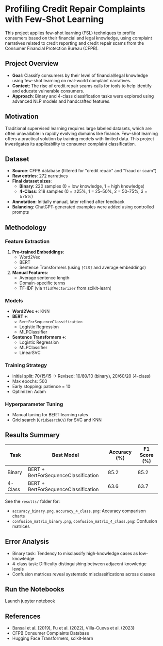 # Profiling Credit Repair Complaints with Few-Shot Learning

This project applies few-shot learning (FSL) techniques to profile consumers based on their financial and legal knowledge, using complaint narratives related to credit reporting and credit repair scams from the Consumer Financial Protection Bureau (CFPB).

## Project Overview

- **Goal**: Classify consumers by their level of financial/legal knowledge using few-shot learning on real-world complaint narratives.
- **Context**: The rise of credit repair scams calls for tools to help identify and educate vulnerable consumers.
- **Approach**: Binary and 4-class classification tasks were explored using advanced NLP models and handcrafted features.

## Motivation

Traditional supervised learning requires large labeled datasets, which are often unavailable in rapidly evolving domains like finance. Few-shot learning offers a practical solution by training models with limited data. This project investigates its applicability to consumer complaint classification.

## Dataset

- **Source**: CFPB database (filtered for "credit repair" and "fraud or scam")
- **Raw entries**: 272 narratives
- **Final dataset sizes**:
  - **Binary**: 220 samples (0 = low knowledge, 1 = high knowledge)
  - **4-Class**: 218 samples (0 = ≤25%, 1 = 25–50%, 2 = 50–75%, 3 = ≥75%)
- **Annotation**: Initially manual, later refined after feedback
- **Balancing**: ChatGPT-generated examples were added using controlled prompts

## Methodology

### Feature Extraction

1. **Pre-trained Embeddings**:
   - Word2Vec
   - BERT
   - Sentence Transformers (using `[CLS]` and average embeddings)
2. **Manual Features**:
   - Average sentence length
   - Domain-specific terms
   - TF-IDF (via `TfidfVectorizer` from scikit-learn)

### Models

- **Word2Vec +**: KNN
- **BERT +**:
  - `BertForSequenceClassification`
  - Logistic Regression
  - MLPClassifier
- **Sentence Transformers +**:
  - Logistic Regression
  - MLPClassifier
  - LinearSVC

### Training Strategy

- Initial split: 70/15/15 → Revised: 10/80/10 (binary), 20/60/20 (4-class)
- Max epochs: 500
- Early stopping: patience = 10
- Optimizer: Adam

### Hyperparameter Tuning

- Manual tuning for BERT learning rates
- Grid search (`GridSearchCV`) for SVC and KNN

## Results Summary

| Task        | Best Model                          | Accuracy (%) | F1 Score (%) |
|-------------|-------------------------------------|--------------|--------------|
| Binary      | BERT + BertForSequenceClassification | 85.2         | 85.2         |
| 4-Class     | BERT + BertForSequenceClassification | 63.6         | 63.7         |

See the `results/` folder for:

- `accuracy_binary.png`, `accuracy_4_class.png`: Accuracy comparison charts
- `confusion_matrix_binary.png`, `confusion_matrix_4_class.png`: Confusion matrices

## Error Analysis

- Binary task: Tendency to misclassify high-knowledge cases as low-knowledge
- 4-class task: Difficulty distinguishing between adjacent knowledge levels
- Confusion matrices reveal systematic misclassifications across classes

## Run the Notebooks

Launch jupyter notebook

## References

- Bansal et al. (2019), Fu et al. (2022), Villa-Cueva et al. (2023)
- CFPB Consumer Complaints Database
- Hugging Face Transformers, scikit-learn